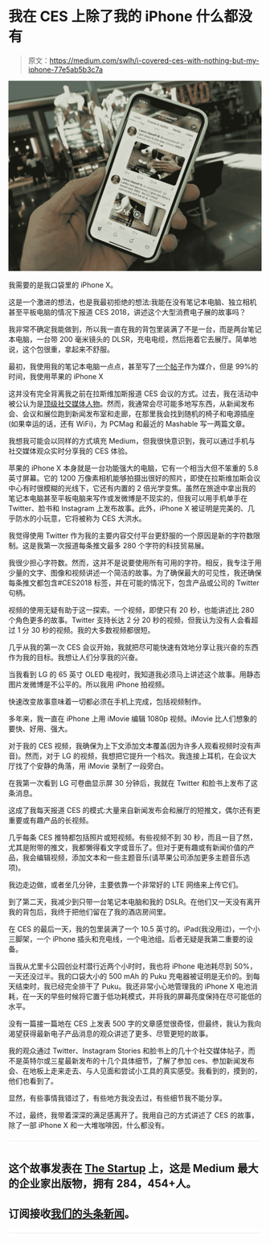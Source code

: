 # 我在 CES 上除了我的 iPhone 什么都没有

> 原文：<https://medium.com/swlh/i-covered-ces-with-nothing-but-my-iphone-77e5ab5b3c7a>

![](img/ddf82bf3675c55e97d53d3d63c22d782.png)

我需要的是我口袋里的 iPhone X。

这是一个激进的想法，也是我最初拒绝的想法:我能在没有笔记本电脑、独立相机甚至平板电脑的情况下报道 CES 2018，讲述这个大型消费电子展的故事吗？

我非常不确定我能做到，所以我一直在我的背包里装满了不是一台，而是两台笔记本电脑，一台带 200 毫米镜头的 DLSR，充电电缆，然后拖着它去展厅。简单地说，这个包很重，拿起来不舒服。

最初，我使用我的笔记本电脑一点点，甚至写了[一个帖子](/@LanceUlanoff/ces-2018-lg-rollable-uhd-tv-is-incredible-7ab72d7710db)作为媒介，但是 99%的时间，我使用苹果的 iPhone X

这并没有完全背离我之前在拉斯维加斯报道 CES 会议的方式。过去，我在活动中被公认为是[顶级社交媒体人物](http://www.onalytica.com/blog/posts/ces-2017-top-100-influencers-and-brands/)。然而，我通常会尽可能多地写东西，从新闻发布会、会议和展位跑到新闻发布室和走廊，在那里我会找到随机的椅子和电源插座(如果幸运的话，还有 WiFi)，为 PCMag 和最近的 Mashable 写一两篇文章。

我想我可能会以同样的方式填充 Medium，但我很快意识到，我可以通过手机与社交媒体观众实时分享我的 CES 体验。

苹果的 iPhone X 本身就是一台功能强大的电脑，它有一个相当大但不笨重的 5.8 英寸屏幕。它的 1200 万像素相机能够拍摄出很好的照片，即使在拉斯维加斯会议中心有时很模糊的光线下，它还有内置的 2 倍光学变焦。虽然在旅途中拿出我的笔记本电脑甚至平板电脑来写作或发微博是不现实的，但我可以用手机单手在 Twitter、脸书和 Instagram 上发布故事。此外，iPhone X 被证明是完美的、几乎防水的小玩意，它将被称为 CES 大洪水。

我觉得使用 Twitter 作为我的主要内容交付平台更舒服的一个原因是新的字符数限制。这是我第一次报道每条推文最多 280 个字符的科技贸易展。

我很少担心字符数。然而，这并不是说要使用所有可用的字符。相反，我专注于用少量的文字、图像和视频讲述一个简洁的故事。为了确保最大的可见性，我还确保每条推文都包含#CES2018 标签，并在可能的情况下，包含产品或公司的 Twitter 句柄。

视频的使用无疑有助于这一探索。一个视频，即使只有 20 秒，也能讲述比 280 个角色更多的故事。Twitter 支持长达 2 分 20 秒的视频，但我认为没有人会看超过 1 分 30 秒的视频。我的大多数视频都很短。

几乎从我的第一次 CES 会议开始，我就把尽可能快速有效地分享让我兴奋的东西作为我的目标。我想让人们分享我的兴奋。

当我看到 LG 的 65 英寸 OLED 电视时，我知道我必须马上讲述这个故事。用静态图片发微博是不公平的。所以我用 iPhone 拍视频。

快速改变故事意味着一切都必须在手机上完成，包括视频制作。

多年来，我一直在 iPhone 上用 iMovie 编辑 1080p 视频。iMovie 比人们想象的要快、好用、强大。

对于我的 CES 视频，我确保为上下文添加文本覆盖(因为许多人观看视频时没有声音)。然而，对于 LG 的视频，我想把它提升一个档次。我连接上耳机，在会议大厅找了个安静的角落，用 iMovie 录制了一段旁白。

在我第一次看到 LG 可卷曲显示屏 30 分钟后，我就在 Twitter 和脸书上发布了这条消息。

这成了我每天报道 CES 的模式:大量来自新闻发布会和展厅的短推文，偶尔还有更重要或有趣产品的长视频。

几乎每条 CES 推特都包括照片或短视频。有些视频不到 30 秒，而且一目了然，尤其是附带的推文，我都懒得看文字或音乐了。但对于更有趣或有新闻价值的产品，我会编辑视频，添加文本和一些主题音乐(请苹果公司添加更多主题音乐选项)。

我边走边做，或者坐几分钟，主要依靠一个非常好的 LTE 网络来上传它们。

到了第二天，我减少到只带一台笔记本电脑和我的 DSLR。在他们又一天没有离开我的背包后，我终于把他们留在了我的酒店房间里。

在 CES 的最后一天，我的包里装满了一个 10.5 英寸的。iPad(我没用过)，一个小三脚架，一个 iPhone 插头和充电线，一个电池组。后者无疑是我第二重要的设备。

当我从尤里卡公园创业村潜行近两个小时时，我也将 iPhone 电池耗尽到 50%，一天还没过半。我的口袋大小的 500 mAh 的 Puku 充电器被证明是无价的。到每天结束时，我已经完全排干了 Puku。我还非常小心地管理我的 iPhone X 电池消耗，在一天的早些时候将它置于低功耗模式，并将我的屏幕亮度保持在尽可能低的水平。

没有一篇接一篇地在 CES 上发表 500 字的文章感觉很奇怪，但最终，我认为我向渴望获得最新电子产品消息的观众讲述了更多、尽管更短的故事。

我的观众通过 Twitter、Instagram Stories 和脸书上的几十个社交媒体帖子，而不是英特尔或三星最新发布的十几个具体细节，了解了参加 ces、参加新闻发布会、在地板上走来走去、与人见面和尝试小工具的真实感受。我看到的，摸到的，他们也看到了。

显然，有些事情我错过了，有些地方我没去过，有些细节我不能分享。

不过，最终，我带着深深的满足感离开了。我用自己的方式讲述了 CES 的故事，除了一部 iPhone X 和一大堆咖啡因，什么都没有。

![](img/731acf26f5d44fdc58d99a6388fe935d.png)

## 这个故事发表在 [The Startup](https://medium.com/swlh) 上，这是 Medium 最大的企业家出版物，拥有 284，454+人。

## 订阅接收[我们的头条新闻](http://growthsupply.com/the-startup-newsletter/)。

![](img/731acf26f5d44fdc58d99a6388fe935d.png)